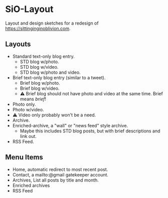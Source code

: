 # SiO-Layout

Layout and design sketches for a redesign of https://sittinginginoblivion.com.

## Layouts

* Standard text-only blog entry.
  * STD blog w/photo.
  * STD blog w/video.
  * STD blog w/photo and video.
* Brief text-only blog entry (similar to a tweet).
  * Brief blog w/photo.
  * Brief blog w/video.
  * ⚠️ Brief blog should not have photo and video at the same time. Brief means _brief_! 
* Photo only.
* Photo w/video.
* ⚠️ Video only probably won't be a need.
 * Archive.
* Enriched-archive, a "wall" or "news feed" style archive.
   * Maybe this includes STD blog posts, but with brief descriptions and link out.
* RSS Feed.

## Menu Items

* Home, automatic redirect to most recent post.
* Contact, a mailto:@gmail gatekeeper account.
* Archives, List all posts by title and month. 
* Enriched archives
* RSS Feed 
